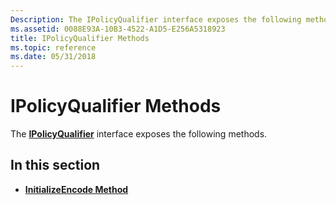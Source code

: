 ```yaml
---
Description: The IPolicyQualifier interface exposes the following methods.
ms.assetid: 0088E93A-10B3-4522-A1D5-E256A5318923
title: IPolicyQualifier Methods
ms.topic: reference
ms.date: 05/31/2018
---
```


# IPolicyQualifier Methods

The [**IPolicyQualifier**](/windows/desktop/api/CertEnroll/nn-certenroll-ipolicyqualifier) interface exposes the following methods.

## In this section

-   [**InitializeEncode Method**](/windows/desktop/api/CertEnroll/nf-certenroll-ipolicyqualifier-initializeencode)

 

 



